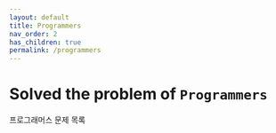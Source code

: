 ```yaml
---
layout: default
title: Programmers
nav_order: 2
has_children: true
permalink: /programmers
---
```


# Solved the problem of `Programmers`

프로그래머스 문제 목록

